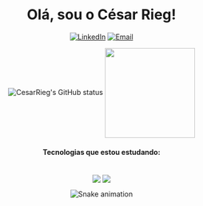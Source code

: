 <div style="display: inline_block" align="center">
  <h1>Olá, sou o César Rieg!</h1>
  <a href="https://github.com/Cesar-Rieg">

  
  [![LinkedIn](https://img.shields.io/badge/LinkedIn-0077B5?style=for-the-badge&logo=linkedin&logoColor=white)](https://www.linkedin.com/in/cesar-rieg/)
  [![Email](https://img.shields.io/badge/Gmail-D14836?style=for-the-badge)](mailto:cesarjeanrieg97@gmail.com)

  ![CesarRieg's GitHub status](https://github-readme-stats.vercel.app/api?username=Cesar-Rieg&show_icons=true&bg_color=68,04021c,774387&title_color=fff&text_color=fff&count_private=true)
    <img height="180rem" align="center" src="https://github-readme-stats.vercel.app/api?username=Cesar-Rieg&show_icons=true&theme=dark&include_all_commits=true&count_private=true"/>

  #### Tecnologias que estou estudando:
  <div style="display: inline_block"><br/>
    <img align="center" alt"C#" src="https://img.shields.io/badge/C%23-239120?style=for-the-badge&logo=c-sharp&logoColor=white"/>
    <img align="center" alt"Vuejs" src="https://img.shields.io/badge/Vue.js-239120?&style=for-the-badge"/>
  </div>

  ![Snake animation](https://github.com/Cesar-Rieg/Cesar-Rieg/blob/output/github-contribution-grid-snake.svg)

</div>
